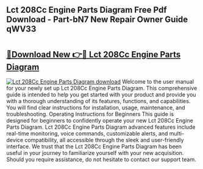 ## Lct 208Cc Engine Parts Diagram Free Pdf Download - Part-bN7 New Repair Owner Guide qWV33

# <h2><a href="http://dfigq0.blite.top/?on=Lct+208Cc+Engine+Parts+Diagram">🔗Download New 👉🔴 Lct 208Cc Engine Parts Diagram</a></h2>

[![Lct 208Cc Engine Parts Diagram download](https://i.imgur.com/lujVjoI.png)](http://dfigq0.blite.top/?on=Lct+208Cc+Engine+Parts+Diagram)
Welcome to the user manual for your newly set up Lct 208Cc Engine Parts Diagram. This comprehensive guide is intended to help you get started with your product and provide you with a thorough understanding of its features, functions, and capabilities. You will find clear instructions for installation, usage, maintenance, and troubleshooting. Operating Instructions for Beginners This guide is designed for beginners to confidently operate your new Lct 208Cc Engine Parts Diagram. Lct 208Cc Engine Parts Diagram advanced features include real-time monitoring, voice commands, customizable alerts, and multi-device compatibility, all accessible through the sleek and user-friendly interface. We trust that the Lct 208Cc Engine Parts Diagram has been useful in your journey to familiarize yourself with your new acquisition. Should you require assistance, do not hesitate to contact our support team.
